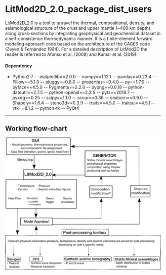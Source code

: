 # LitMod2D_2.0_package_dist_users
LitMod2D_2.0 is a tool  to unravel the thermal, compositional, density, and seismological structure of the crust and upper mantle (~400 km depth) along cross-sections by integrating geophysical and geochemical dataset in a self-consistence thermodynamic manner. It is a finite-element forward modeling approach code based on the architecture of the CAGES code (Zeyen & Fernàndez 1994). For a detailed description of LitMod2D the reader is referred to Afonso et al. (2008) and Kumar et al. (2019).


#### Dependency
* Python2.7
-- matplotlib==2.0.0
-- numpy==1.12.1
-- pandas==0.23.4
-- Pillow==5.1.0
-- pluggy==0.8.0
-- properties==0.4.0
-- py==1.7.0
-- pyface==4.5.0
-- Pygments==2.2.0
-- pypng==0.0.18
-- python-dateutil==2.7.5
-- python-openid==2.2.5
-- pytz==2018.7
-- pyxdg==0.25
-- scipy==1.1.0
-- scour==0.36
-- seaborn==0.9.0
-- Shapely==1.6.4
-- steno3d==0.3.9
-- traits==4.5.0
-- traitsui==4.5.1
-- vtk==8.1.2 
-- python-tk
-- PyQt4

---
## Working flow-chart
![Earthquake back-projection method](https://github.com/ajay6763/LitMod2D_2.0_package_dist_users/blob/master/GUI/Images/LitMod_scheme_new.png)

